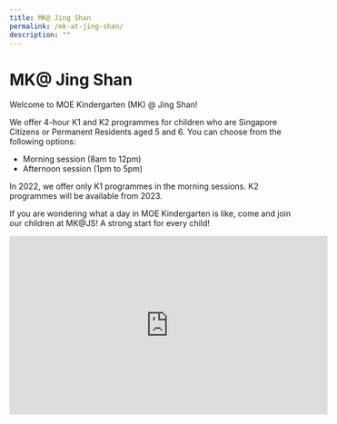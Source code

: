 ```yaml
---
title: MK@ Jing Shan
permalink: /mk-at-jing-shan/
description: ""
---
```

# **MK@ Jing Shan** 

Welcome to MOE Kindergarten (MK) @ Jing Shan!  

We offer 4-hour K1 and K2 programmes for children who are Singapore Citizens or Permanent Residents aged 5 and 6. You can choose from the following options:

*   Morning session (8am to 12pm)
*   Afternoon session (1pm to 5pm)

In 2022, we offer only K1 programmes in the morning sessions. K2 programmes will be available from 2023.

If you are wondering what a day in MOE Kindergarten is like, come and join our children at MK@JS! A strong start for every child!


<iframe width="560" height="315" src="https://www.youtube.com/embed/sIZCsv2O76U?start=2" title="YouTube video player" frameborder="0" allow="accelerometer; autoplay; clipboard-write; encrypted-media; gyroscope; picture-in-picture" allowfullscreen></iframe>